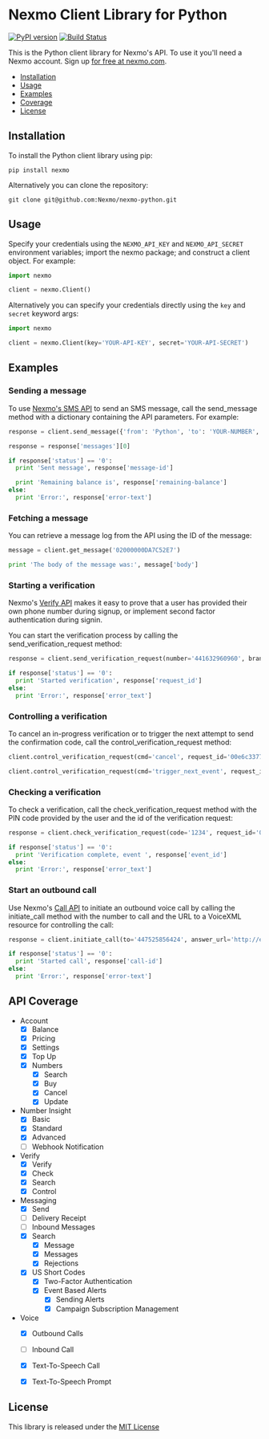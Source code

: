 Nexmo Client Library for Python
===============================

[![PyPI version](https://badge.fury.io/py/nexmo.svg)](https://badge.fury.io/py/nexmo) [![Build Status](https://api.travis-ci.org/Nexmo/nexmo-python.svg?branch=master)](https://travis-ci.org/Nexmo/nexmo-python)

This is the Python client library for Nexmo's API. To use it you'll
need a Nexmo account. Sign up [for free at nexmo.com][signup].

* [Installation](#installation)
* [Usage](#usage)
* [Examples](#examples)
* [Coverage](#api-coverage)
* [License](#license)


Installation
------------

To install the Python client library using pip:

    pip install nexmo

Alternatively you can clone the repository:

    git clone git@github.com:Nexmo/nexmo-python.git


Usage
-----

Specify your credentials using the `NEXMO_API_KEY` and `NEXMO_API_SECRET`
environment variables; import the nexmo package; and construct a client object.
For example:

```python
import nexmo

client = nexmo.Client()
```

Alternatively you can specify your credentials directly using the `key`
and `secret` keyword args:

```python
import nexmo

client = nexmo.Client(key='YOUR-API-KEY', secret='YOUR-API-SECRET')
```


Examples
--------

### Sending a message

To use [Nexmo's SMS API][doc_sms] to send an SMS message, call the send_message
method with a dictionary containing the API parameters. For example:

```python
response = client.send_message({'from': 'Python', 'to': 'YOUR-NUMBER', 'text': 'Hello world'})

response = response['messages'][0]

if response['status'] == '0':
  print 'Sent message', response['message-id']

  print 'Remaining balance is', response['remaining-balance']
else:
  print 'Error:', response['error-text']
```

### Fetching a message

You can retrieve a message log from the API using the ID of the message:

```python
message = client.get_message('02000000DA7C52E7')

print 'The body of the message was:', message['body']
```

### Starting a verification

Nexmo's [Verify API][doc_verify] makes it easy to prove that a user has provided their
own phone number during signup, or implement second factor authentication during signin.

You can start the verification process by calling the send_verification_request method:

```python
response = client.send_verification_request(number='441632960960', brand='MyApp')

if response['status'] == '0':
  print 'Started verification', response['request_id']
else:
  print 'Error:', response['error_text']
```

### Controlling a verification

To cancel an in-progress verification or to trigger the next attempt to
send the confirmation code, call the control_verification_request method:

```python
client.control_verification_request(cmd='cancel', request_id='00e6c3377e5348cdaf567e1417c707a5')

client.control_verification_request(cmd='trigger_next_event', request_id='00e6c3377e5348cdaf567e1417c707a5')
```

### Checking a verification

To check a verification, call the check_verification_request method with
the PIN code provided by the user and the id of the verification request:

```python
response = client.check_verification_request(code='1234', request_id='00e6c3377e5348cdaf567e1417c707a5')

if response['status'] == '0':
  print 'Verification complete, event ', response['event_id']
else:
  print 'Error:', response['error_text']
```

### Start an outbound call

Use Nexmo's [Call API][doc_call] to initiate an outbound voice call by calling
the initiate_call method with the number to call and the URL to a VoiceXML
resource for controlling the call:

```python
response = client.initiate_call(to='447525856424', answer_url='http://example.com/call.xml')

if response['status'] == '0':
  print 'Started call', response['call-id']
else:
  print 'Error:', response['error-text']
```


API Coverage
------------

* Account
    * [X] Balance
    * [X] Pricing
    * [X] Settings
    * [X] Top Up
    * [X] Numbers
        * [X] Search
        * [X] Buy
        * [X] Cancel
        * [X] Update
* Number Insight
    * [X] Basic
    * [X] Standard
    * [X] Advanced
    * [ ] Webhook Notification
* Verify
    * [X] Verify
    * [X] Check
    * [X] Search
    * [X] Control
* Messaging 
    * [X] Send
    * [ ] Delivery Receipt
    * [ ] Inbound Messages
    * [X] Search
        * [X] Message
        * [X] Messages
        * [X] Rejections
    * [X] US Short Codes
        * [X] Two-Factor Authentication
        * [X] Event Based Alerts
            * [X] Sending Alerts
            * [X] Campaign Subscription Management
* Voice
    * [X] Outbound Calls
    * [ ] Inbound Call
    * [X] Text-To-Speech Call
    * [X] Text-To-Speech Prompt


License
-------

This library is released under the [MIT License][license]

[signup]: https://dashboard.nexmo.com/sign-up?utm_source=DEV_REL&utm_medium=github&utm_campaign=python-client-library
[doc_sms]: https://docs.nexmo.com/messaging/sms-api?utm_source=DEV_REL&utm_medium=github&utm_campaign=python-client-library
[doc_verify]: https://docs.nexmo.com/verify/api-reference?utm_source=DEV_REL&utm_medium=github&utm_campaign=python-client-library
[doc_call]: https://docs.nexmo.com/voice/call?utm_source=DEV_REL&utm_medium=github&utm_campaign=python-client-library
[license]: LICENSE.txt
